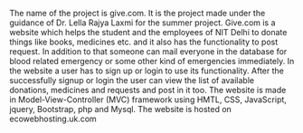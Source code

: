 The name of the project is give.com. It is the project made
under the guidance of Dr. Lella Rajya Laxmi for the summer
project. Give.com is a website which helps the student and the
employees of NIT Delhi to donate things like books, medicines
etc. and it also has the functionality to post request. In addition
to that someone can mail everyone in the database for blood
related emergency or some other kind of emergencies
immediately.
In the website a user has to sign up or login to use its
functionality. After the successfully signup or login the user can
view the list of available donations, medicines and requests and
post in it too.
The website is made in Model-View-Controller (MVC)
framework using HMTL, CSS, JavaScript, jquery, Bootstrap, php
and Mysql. The website is hosted on ecowebhosting.uk.com